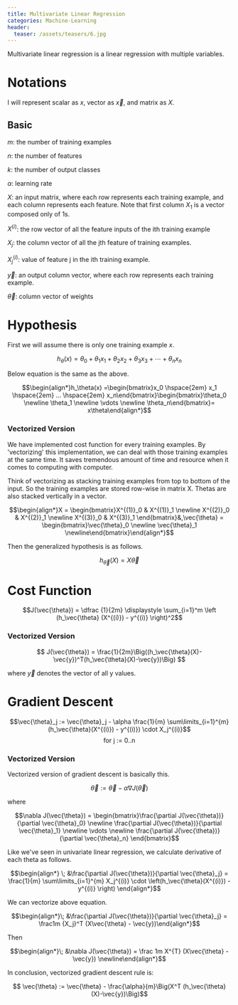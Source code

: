 ```yaml
---
title: Multivariate Linear Regression
categories: Machine-Learning
header:
  teaser: /assets/teasers/6.jpg
---
```


 Multivariate linear regression is a linear regression with multiple variables.

# Notations

I will represent scalar as $x$, vector as $\vec{x}$, and matrix as $X$.

## Basic

$m$: the number of training examples

$n$: the number of features

$k$: the number of output classes

$\alpha$: learning rate

$X$: an input matrix, where each row represents each training example, and each column represents each feature. Note that first column $X_1$ is a vector composed only of 1s.

$X^{(i)}$: the row vector of all the feature inputs of the ith training example

$X_j$: the column vector of all the jth feature of training examples.

$X_j^{(i)}$: value of feature j in the ith training example.

$\vec{y}$: an output column vector, where each row represents each training example.

$\vec{\theta}$: column vector of weights

# Hypothesis

First we will assume there is only one training example $x$.

$$h_\theta (x) = \theta_0 + \theta_1 x_1 + \theta_2 x_2 + \theta_3 x_3 + \cdots + \theta_n x_n$$

Below equation is the same as the above.

$$\begin{align*}h_\theta(x) =\begin{bmatrix}x_0 \hspace{2em}  x_1 \hspace{2em}  ...  \hspace{2em}  x_n\end{bmatrix}\begin{bmatrix}\theta_0 \newline \theta_1 \newline \vdots \newline \theta_n\end{bmatrix}= x\theta\end{align*}$$

### Vectorized Version

We have implemented cost function for every training examples. By 'vectorizing' this implementation, we can deal with those training examples at the same time. It saves tremendous amount of time and resource when it comes to computing with computer.

Think of vectorizing as stacking training examples from top to bottom of the input. So the training examples are stored row-wise in matrix X. Thetas are also stacked vertically in a vector.

$$\begin{align*}X = \begin{bmatrix}X^{(1)}_0 & X^{(1)}_1  \newline X^{(2)}_0 & X^{(2)}_1  \newline X^{(3)}_0 & X^{(3)}_1 \end{bmatrix}&,\vec{\theta} = \begin{bmatrix}\vec{\theta}_0 \newline \vec{\theta}_1 \newline\end{bmatrix}\end{align*}$$

Then the generalized hypothesis is as follows.

$$ h_\vec{\theta}(X)=X\vec{\theta} $$

# Cost Function

$$J(\vec{\theta}) = \dfrac {1}{2m} \displaystyle \sum_{i=1}^m \left (h_\vec{\theta} (X^{(i)}) - y^{(i)} \right)^2$$

### Vectorized Version

$$ J(\vec{\theta}) = \frac{1}{2m}\Big((h_\vec{\theta}(X)-\vec{y})^T(h_\vec{\theta}(X)-\vec{y})\Big) $$

where $\vec{y}$ denotes the vector of all y values.

# Gradient Descent

$$\vec{\theta}_j := \vec{\theta}_j - \alpha \frac{1}{m} \sum\limits_{i=1}^{m} (h_\vec{\theta}(X^{(i)}) - y^{(i)}) \cdot X_j^{(i)}$$
$$\text{for j := 0..n}$$

### Vectorized Version

Vectorized version of gradient descent is basically this.

$$\vec{\theta} := \vec{\theta} - \alpha \nabla J(\vec{\theta})$$

where

$$\nabla J(\vec{\theta})  = \begin{bmatrix}\frac{\partial J(\vec{\theta})}{\partial \vec{\theta}_0}   \newline \frac{\partial J(\vec{\theta})}{\partial \vec{\theta}_1}   \newline \vdots   \newline \frac{\partial J(\vec{\theta})}{\partial \vec{\theta}_n} \end{bmatrix}$$

Like we've seen in univariate linear regression, we calculate derivative of each theta as follows.

$$\begin{align*}
\; &\frac{\partial J(\vec{\theta})}{\partial \vec{\theta}_j} = \frac{1}{m} \sum\limits_{i=1}^{m}   X_j^{(i)} \cdot \left(h_\vec{\theta}(X^{(i)}) - y^{(i)}  \right)
\end{align*}$$

We can vectorize above equation.

$$\begin{align*}\; &\frac{\partial J(\vec{\theta})}{\partial \vec{\theta}_j} = \frac1m  {X_j}^T (X\vec{\theta} - \vec{y})\end{align*}$$

Then

$$\begin{align*}\; &\nabla J(\vec{\theta}) = \frac 1m X^{T} (X\vec{\theta} - \vec{y}) \newline\end{align*}$$

In conclusion, vectorized gradient descent rule is:

$$ \vec{\theta} := \vec{\theta} - \frac{\alpha}{m}\Big(X^T (h_\vec{\theta}(X)-\vec{y})\Big)$$
